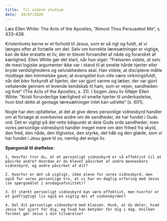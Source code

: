 ```yaml
---
title:  Til videre studium
date:  10/07/2020
---
```


Læs Ellen White: The Acts of the Apostles, ”Almost Thou Persuadest Me“, s. 433-438.

Kristenlivets kerne er et forhold til Jesus, som er så rigt og fuldt, at vi længes efter at fortælle om det. Selv om korrekte læresætninger er vigtige, kan de ikke erstatte et liv, der er blevet forvandlet af nåde og forandret af kærlighed. Ellen White gør det klart, når hun siger: ”Frelseren vidste, at selv de mest logiske argumenter ikke var i stand til at smelte hårde hjerter eller bryde verdslighedens og selviskhedens skal. Han vidste, at disciplene måtte modtage den himmelske gave; at evangeliet kun ville være virkningsfuldt, når det blev forkyndt af hjerter, der var gjort varme og læber, der var gjort veltalende gennem et levende kendskab til ham, som er vejen, sandheden og livet“ (The Acts of the Apostles, s. 31). I bogen Jesu liv tilføjer Ellen White: ”Kristi forunderlige kærlighed vil smelte hjerter til underkastelse, hvor blot dette at gentage læresætninger intet kan udrette“ (s. 601).

Nogle har den opfattelse, at det at give deres personlige vidnesbyrd handler om at forsøge at overbevise andre om de sandheder, de har fundet i Guds ord. Det er vigtigt på det rette tidspunkt at dele Guds ords sandheder; men vores personlige vidnesbyrd handler meget mere om den frihed fra skyld, den fred, den nåde, den tilgivelse, den styrke, det håb og den glæde, som vi har fundet i Jesu gave til os, nemlig det evige liv.

**Spørgsmål til drøftelse**:

`1.	Hvorfor tror du, at et personligt vidnesbyrd er så effektivt til at påvirke andre? Hvordan er du blevet påvirket af andre menneskers vidnesbyrd, og andre påvirket af dit?`

`2.	Hvorfor er det så vigtigt, ikke alene for vores vidnesbyrd, men også for vores personlige tro, at vi har en daglig erfaring med Jesus (se spørgsmålet i onsdagsafsnittet)?`

`3.	Et stærkt personligt vidnesbyrd kan være effektivt, men hvorfor er et gudfrygtigt liv også en vigtig del af vidnesbyrdet?`

`4.	Del dit personlige vidnesbyrd med klassen. Husk, at du deler, hvad Jesus har gjort for dig, og hvad han betyder for dig i dag. Hvilken forskel gør Jesus i din tilværelse?`